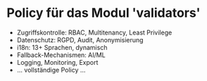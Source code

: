 # Policy für das Modul 'validators'

- Zugriffskontrolle: RBAC, Multitenancy, Least Privilege
- Datenschutz: RGPD, Audit, Anonymisierung
- i18n: 13+ Sprachen, dynamisch
- Fallback-Mechanismen: AI/ML
- Logging, Monitoring, Export
- ... vollständige Policy ...
